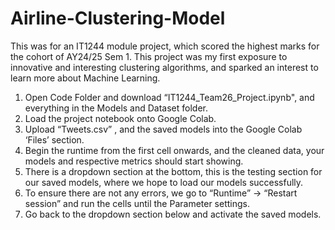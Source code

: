 # Airline-Clustering-Model
This was for an IT1244 module project, which scored the highest marks for the cohort of AY24/25 Sem 1. This project was my first exposure to innovative and interesting clustering algorithms, and sparked an interest to learn more about Machine Learning.

1. Open Code Folder and download “IT1244_Team26_Project.ipynb", and everything in the Models and Dataset folder. 
2. Load the project notebook onto Google Colab. 
3. Upload “Tweets.csv” , and the saved models into the Google Colab ‘Files’ section. 
4. Begin the runtime from the first cell onwards, and the cleaned data, your models and respective metrics should start showing. 
5. There is a dropdown section at the bottom, this is the testing section for our saved models, where we hope to load our models successfully. 
6. To ensure there are not any errors, we go to “Runtime” -> “Restart session” and run the cells until the Parameter settings.
7. Go back to the dropdown section below and activate the saved models.
